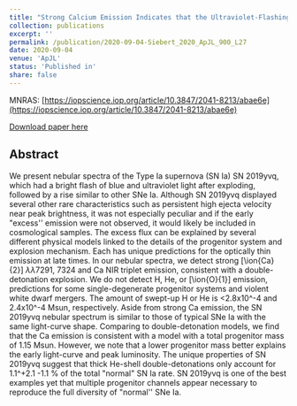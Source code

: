 ```yaml
---
title: "Strong Calcium Emission Indicates that the Ultraviolet-Flashing Type Ia SN 2019yvq was the Result of a Sub-Chandrasekhar Mass Double-Detonation Explosion"
collection: publications
excerpt: ''
permalink: /publication/2020-09-04-Siebert_2020_ApJL_900_L27
date: 2020-09-04
venue: 'ApJL'
status: 'Published in'
share: false
---
```


MNRAS: [https://iopscience.iop.org/article/10.3847/2041-8213/abae6e](https://iopscience.iop.org/article/10.3847/2041-8213/abae6e)

[Download paper here](http://msiebert1.github.io/files/Siebert_2020_ApJL_900_L27.pdf)

Abstract
--------
We present nebular spectra of the Type Ia supernova (SN Ia) SN 2019yvq, which had a bright flash of blue and ultraviolet light after exploding, followed by a rise similar to other SNe Ia.  Although SN 2019yvq displayed several other rare characteristics such as persistent high ejecta velocity near peak brightness, it was not especially peculiar and if the early "excess'' emission were not observed, it would likely be included in cosmological samples.  The excess flux can be explained by several different physical models linked to the details of the progenitor system and explosion mechanism.  Each has unique predictions for the optically thin emission at late times.  In our nebular spectra, we detect strong [\ion{Ca}{2}] $\lambda\lambda$7291, 7324 and Ca NIR triplet emission, consistent with a double-detonation explosion.  We do not detect H, He, or [\ion{O}{1}] emission, predictions for some single-degenerate progenitor systems and violent white dwarf mergers.  The amount of swept-up H or He is <2.8x10^-4 and 2.4x10^-4 Msun, respectively.  Aside from strong Ca emission, the SN 2019yvq nebular spectrum is similar to those of typical SNe Ia with the same light-curve shape. Comparing to double-detonation models, we find that the Ca emission is consistent with a model with a total progenitor mass of 1.15 Msun. However, we note that a lower progenitor mass better explains the early light-curve and peak luminosity. The unique properties of SN 2019yvq suggest that thick He-shell double-detonations only account for 1.1^+2.1 -1.1 % of the total "normal" SN Ia rate.  SN 2019yvq is one of the best examples yet that multiple progenitor channels appear necessary to reproduce the full diversity of "normal'' SNe Ia.
